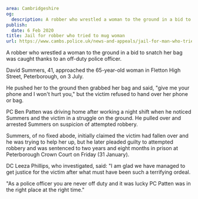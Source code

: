 ```yaml
area: Cambridgeshire
og:
  description: A robber who wrestled a woman to the ground in a bid to snatch her bag was caught thanks to an off-duty police officer.
publish:
  date: 6 Feb 2020
title: Jail for robber who tried to mug woman
url: https://www.cambs.police.uk/news-and-appeals/jail-for-man-who-tried-to-mug-woman-fletton
```

A robber who wrestled a woman to the ground in a bid to snatch her bag was caught thanks to an off-duty police officer.

David Summers, 41, approached the 65-year-old woman in Fletton High Street, Peterborough, on 3 July.

He pushed her to the ground then grabbed her bag and said, "give me your phone and I won't hurt you," but the victim refused to hand over her phone or bag.

PC Ben Patten was driving home after working a night shift when he noticed Summers and the victim in a struggle on the ground. He pulled over and arrested Summers on suspicion of attempted robbery.

Summers, of no fixed abode, initially claimed the victim had fallen over and he was trying to help her up, but he later pleaded guilty to attempted robbery and was sentenced to two years and eight months in prison at Peterborough Crown Court on Friday (31 January).

DC Leeza Phillips, who investigated, said: "I am glad we have managed to get justice for the victim after what must have been such a terrifying ordeal.

"As a police officer you are never off duty and it was lucky PC Patten was in the right place at the right time."
